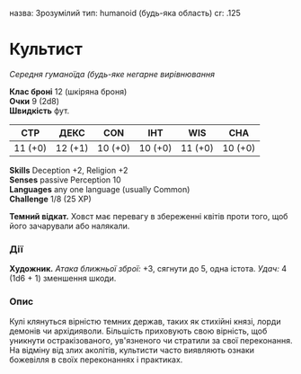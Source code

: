 назва: Зрозумілий тип: humanoid (будь-яка область) cr: .125

# Культист
_Середня гуманоїда (будь-яке негарне вирівнювання_

**Клас броні** 12 (шкіряна броня)    
**Очки** 9 (2d8)    
**Швидкість** фут.

| СТР     | ДЕКС    | CON     | ІНТ     | WIS     | CHA     |
| ------- | ------- | ------- | ------- | ------- | ------- |
| 11 (+0) | 12 (+1) | 10 (+0) | 10 (+0) | 11 (+0) | 10 (+0) |

**Skills** Deception +2, Religion +2    
**Senses** passive Perception 10    
**Languages** any one language (usually Common)    
**Challenge** 1/8 (25 XP)

**Темний відкат.** Ховст має перевагу в збереженні квітів проти того, щоб його зачарували або налякали.

### Дії
**Художник.** _Атака ближньої зброї:_ +3, сягнути до 5, одна істота. _Удач:_ 4 (1d6 + 1) зменшення шкоди.

### Опис
Кулі клянуться вірністю темних держав, таких як стихійні князі, лорди демонів чи архідияволи. Більшість приховують свою вірність, щоб уникнути остракізованого, ув'язненого чи стратили за свої переконання. На відміну від злих аколітів, культисти часто виявляють ознаки божевілля в своїх переконаннях і практиках. 